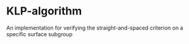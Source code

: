 # KLP-algorithm
 An implementation for verifying the straight-and-spaced criterion on a specific surface subgroup

